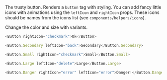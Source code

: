 The trusty button. Renders a `button` tag with styling. You can add fancy little icons with animations using the `leftIcon` and `rightIcon` props. These icons should be names from the icons list (see `components/helpers/icons`).

Change the color and size with variants.

```javascript
<Button rightIcon="checkmark">Ok</Button>
```

```javascript
<Button.Secondary leftIcon="back">Secondary</Button.Secondary>
```

```javascript
<Button.Small rightIcon="checkmark">Small</Button.Small>
```

```javascript
<Button.Large leftIcon="delete">Large</Button.Large>
```

```javascript
<Button.Danger rightIcon="error" leftIcon="error">Danger!</Button.Danger>
```
